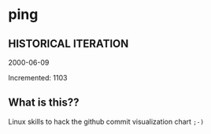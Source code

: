 # ping

## HISTORICAL ITERATION
2000-06-09

Incremented: 1103

## What is this?? 
Linux skills to hack the github commit visualization chart `;-)`
